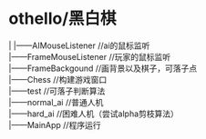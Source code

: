 # othello/黑白棋
|
|——AIMouseListener  //ai的鼠标监听</br>
|——FrameMouseListener  //玩家的鼠标监听</br>
|——FrameBackgound   //画背景以及棋子，可落子点</br>
|——Chess  //构建游戏窗口</br>
|——test   //可落子判断算法</br>
|——normal_ai  //普通人机</br>
|——hard_ai  //困难人机（尝试alpha剪枝算法）</br>
|——MainApp  //程序运行</br>